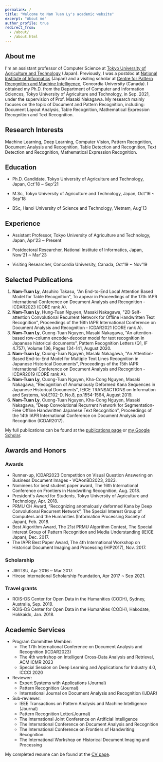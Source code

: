 ```yaml
---
permalink: /
title: "Welcome to Nam Tuan Ly's academic website"
excerpt: "About me"
author_profile: true
redirect_from: 
  - /about/
  - /about.html
---
```


## About me
I'm an assistant professor of Computer Science at [Tokyo University of Agriculture and Technology](https://www.tuat.ac.jp/en/) (Japan). Previously, I was a postdoc at [National Institute of Informatics](https://www.nii.ac.jp/en/) (Japan) and a visiting scholar at [Centre for Pattern Recognition and Machine Intelligence](https://www.concordia.ca/research/cenparmi.html), Concordia University (Canada). I obtained my Ph.D. from the Department of Computer and Information Sciences, Tokyo University of Agriculture and Technology, in Sep. 2021, under the supervision of Prof. Masaki Nakagawa. My research mainly focuses on the topic of Document and Pattern Recognition, including: Document Layout Analysis, Table Recognition, Mathematical Expression Recognition and Text Recognition.

## Research Interests 
Machine Learning, Deep Learning, Computer Vision, Pattern Recognition, Document Analysis and Recognition, Table Detection and Recognition, Text Detection and Recognition, Mathematical Expression Recognition.

## Education
* Ph.D. Candidate, Tokyo University of Agriculture and Technology, Japan, Oct'18 ~ Sep'21<br>

* M.Sc, Tokyo University of Agriculture and Technology, Japan, Oct'16 ~ Sep'18<br>

* BSc, Hanoi University of Science and Technology, Vietnam, Aug'13<br>

## Experience
* Assistant Professor, Tokyo University of Agriculture and Technology, Japan, Apr'23 ~ Present<br>

* Postdoctoral Researcher, National Institute of Informatics, Japan, Now'21 ~ Mar'23<br>

* Visiting Researcher, Concordia University, Canada, Oct'19 ~ Nov'19<br>

## Selected Publications
1. **Nam-Tuan Ly**, Atsuhiro Takasu, "An End-to-End Local Attention Based Model for Table Recognition", To appear in Proceedings of the 17th IAPR International Conference on Document Analysis and Recognition - ICDAR2023 (CORE rank A).
2. **Nam-Tuan Ly**, Hung-Tuan Nguyen, Masaki Nakagawa, "2D Self-attention Convolutional Recurrent Network for Offline Handwritten Text Recognition", Proceedings of the 16th IAPR International Conference on Document Analysis and Recognition - ICDAR2021 (CORE rank A).
3. **Nam-Tuan Ly**, Cuong-Tuan Nguyen, Masaki Nakagawa, "An attention-based row-column encoder-decoder model for text recognition in Japanese historical documents", Pattern Recognition Letters (Q1, IF 4.757), Volume 136, Pages 134-141, August 2020.
4. **Nam-Tuan Ly**, Cuong-Tuan Nguyen, Masaki Nakagawa, "An Attention-Based End-to-End Model for Multiple Text Lines Recognition in Japanese Historical Documents", Proceedings of the 15th IAPR International Conference on Document Analysis and Recognition - ICDAR2019 (CORE rank A).
5. **Nam-Tuan Ly**, Cuong-Tuan Nguyen, Kha-Cong Nguyen, Masaki Nakagawa, "Recognition of Anomalously Deformed Kana Sequences in Japanese Historical Documents", IEICE TRANSACTIONS on Information and Systems, Vol.E102-D, No.8, pp.1554-1564, August 2019.
6. **Nam-Tuan Ly**, Cuong-Tuan Nguyen, Kha-Cong Nguyen, Masaki Nakagawa, "Deep Convolutional Recurrent Network for Segmentation-Free Offline Handwritten Japanese Text Recognition", Proceedings of the 14th IAPR International Conference on Document Analysis and Recognition (ICDAR2017).

My full publications can be found at the [publications page](http://namtuanly.github.io/publications/) or [my Google Scholar]({{site.author.googlescholar}}).

## Awards and Honors
### Awards
* Runner-up, ICDAR2023 Competition on Visual Question Answering on Business Document Images - VQAonBD2023, 2023.
*	Nominees for best student paper award, The 16th International Conference on Frontiers in Handwriting Recognition, Aug. 2018.
*	President's Award for Students, Tokyo University of Agriculture and Technology, Apr. 2018.
*	PRMU CH Award, “Recognizing anomalously deformed Kana by Deep Convolutional Recurrent Network”, The Special Interest Group of Computers and the Humanities (Information Processing Society of Japan), Feb. 2018.
*	Best Algorithm Award, The 21st PRMU Algorithm Contest, The Special Interest Group of Pattern Recognition and Media Understanding (IEICE Japan), Dec. 2017.
*	The IAPR Best Paper Award, The 4th International Workshop on Historical Document Imaging and Processing (HIP2017), Nov. 2017.

### Scholarship
* JIRITSU, Apr 2016 ~ Mar 2017.
* Hirose International Scholarship Foundation, Apr 2017 ~ Sep 2021.

### Travel grants
* ROIS-DS Center for Open Data in the Humanities (CODH), Sydney, Australia, Sep. 2019.
* ROIS-DS Center for Open Data in the Humanities (CODH), Hakodate, Hokkaido, Jan. 2018.

## Academic Services
+ Program Committee Member:
  - The 17th International Conference on Document Analysis and Recognition (ICDAR2023)
  - The 4th workshop on Intelligent Cross-Data Analysis and Retrieval, ACM ICMR 2023
  - Special Session on Deep Learning and Applications for Industry 4.0, ICCCI 2020
+ Reviewer:
  - Expert Systems with Applications (Journal)
  - Pattern Recognition (Journal)
  - International Journal on Document Analysis and Recognition (IJDAR)
+ Sub-reviewer:
  - IEEE Transactions on Pattern Analysis and Machine Intelligence (Journal)
  - Pattern Recognition Letter(Journal)
  - The International Joint Conference on Artificial Intelligence
  - The International Conference on Document Analysis and Recognition
  - The International Conference on Frontiers of Handwriting Recognition
  - The International Workshop on Historical Document Imaging and Processing

My completed resume can be found at the [CV page](http://namtuanly.github.io/cv/).
